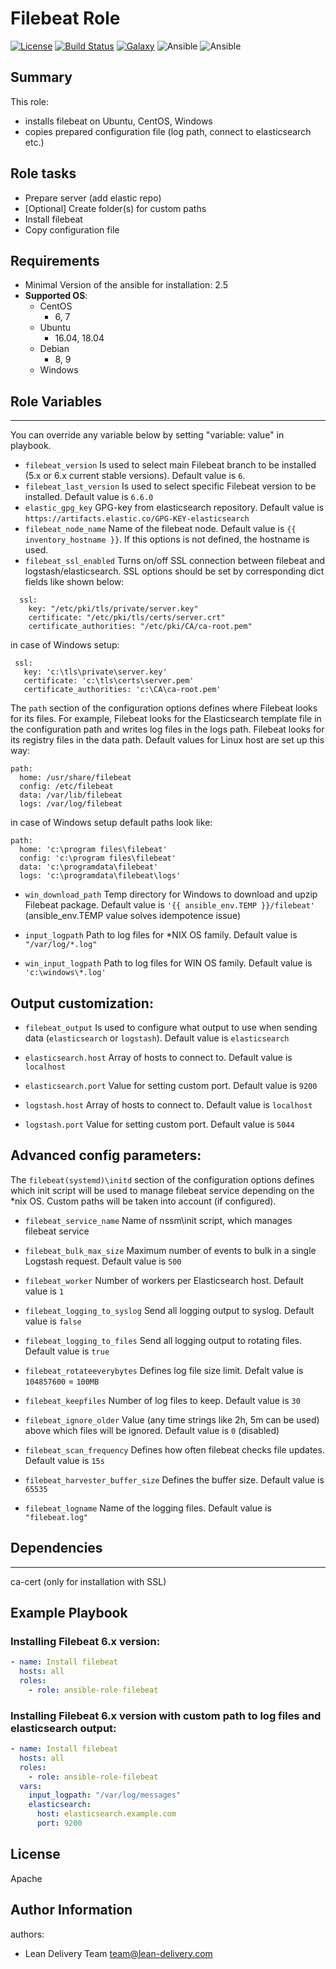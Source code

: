 Filebeat Role
=========
[![License](https://img.shields.io/badge/license-Apache-green.svg?style=flat)](https://raw.githubusercontent.com/lean-delivery/ansible-role-ansible-role-filebeat/master/LICENSE)
[![Build Status](https://travis-ci.org/lean-delivery/ansible-role-ansible-role-filebeat.svg?branch=master)](https://travis-ci.org/lean-delivery/ansible-role-ansible-role-filebeat)
[![Galaxy](https://img.shields.io/badge/galaxy-lean__delivery.ansible-role-filebeat-blue.svg)](https://galaxy.ansible.com/lean_delivery/ansible-role-filebeat)
![Ansible](https://img.shields.io/ansible/role/d/role_id.svg)
![Ansible](https://img.shields.io/badge/dynamic/json.svg?label=min_ansible_version&url=https%3A%2F%2Fgalaxy.ansible.com%2Fapi%2Fv1%2Froles%2Frole_id%2F&query=$.min_ansible_version)

## Summary

This role:
  - installs filebeat on Ubuntu, CentOS, Windows
  - copies prepared configuration file (log path, connect to elasticsearch etc.)


Role tasks
------------

- Prepare server (add elastic repo)
- [Optional] Create folder(s) for custom paths
- Install filebeat
- Copy configuration file

Requirements
------------

- Minimal Version of the ansible for installation: 2.5
 - **Supported OS**:
   - CentOS
     - 6, 7
   - Ubuntu
     - 16.04, 18.04
   - Debian
     - 8, 9
   - Windows

## Role Variables
--------------

You can override any variable below by setting "variable: value" in playbook.

- `filebeat_version`
Is used to select main Filebeat branch to be installed (5.x or 6.x current stable versions). Default value is `6`.
- `filebeat_last_version`
Is used to select specific Filebeat version to be installed. Default value is `6.6.0`
- `elastic_gpg_key`
GPG-key from elasticsearch repository. Default value is `https://artifacts.elastic.co/GPG-KEY-elasticsearch`
- `filebeat_node_name`
Name of the filebeat node. Default value is `{{ inventory_hostname }}`. If this options is not defined, the hostname is used.
- `filebeat_ssl_enabled`
Turns on/off SSL connection between filebeat and logstash/elasticsearch. SSL options should be set by corresponding dict fields like shown below:
```
  ssl:
    key: "/etc/pki/tls/private/server.key"
    certificate: "/etc/pki/tls/certs/server.crt"
    certificate_authorities: "/etc/pki/CA/ca-root.pem"
```
 in case of Windows setup:   
 ```
  ssl:
    key: 'c:\tls\private\server.key'
    certificate: 'c:\tls\certs\server.pem'
    certificate_authorities: 'c:\CA\ca-root.pem'
```

The `path` section of the configuration options defines where Filebeat looks for its files. For example, Filebeat looks for the Elasticsearch template file in the configuration path and writes log files in the logs path. Filebeat looks for its registry files in the data path. Default values for Linux host are set up this way:
```
path:
  home: /usr/share/filebeat
  config: /etc/filebeat
  data: /var/lib/filebeat
  logs: /var/log/filebeat
```
in case of Windows setup default paths look like:
```
path:
  home: 'c:\program files\filebeat'
  config: 'c:\program files\filebeat'
  data: 'c:\programdata\filebeat'
  logs: 'c:\programdata\filebeat\logs'
```
- `win_download_path`
Temp directory for Windows to download and upzip Filebeat package. Default value is `'{{ ansible_env.TEMP }}/filebeat'` (ansible_env.TEMP value solves idempotence issue)

- `input_logpath`
Path to log files for *NIX OS family. Default value is `"/var/log/*.log"`
- `win_input_logpath`
Path to log files for WIN OS family. Default value is `'c:\windows\*.log'`

## Output customization:
- `filebeat_output`
Is used to configure what output to use when sending data (`elasticsearch` or `logstash`). Default value is `elasticsearch`

- `elasticsearch.host`
Array of hosts to connect to. Default value is `localhost`
- `elasticsearch.port`
Value for setting custom port. Default value is `9200`

- `logstash.host`
Array of hosts to connect to. Default value is `localhost`
- `logstash.port`
Value for setting custom port. Default value is `5044`

## Advanced config parameters:

The `filebeat(systemd)\initd` section of the configuration  options defines which init script will be used to manage filebeat service depending on the *nix OS. Custom paths will be taken into account (if configured).
- `filebeat_service_name`
Name of nssm\init script, which manages filebeat service

- `filebeat_bulk_max_size`
Maximum number of events to bulk in a single Logstash request. Default value is `500`
- `filebeat_worker`
Number of workers per Elasticsearch host. Default value is `1`
- `filebeat_logging_to_syslog`
Send all logging output to syslog. Default value is `false`
- `filebeat_logging_to_files`
Send all logging output to rotating files. Default value is `true`
- `filebeat_rotateeverybytes`
Defines log file size limit. Defalt value is `104857600` = `100MB`
- `filebeat_keepfiles`
Number of log files to keep. Default value is `30`
- `filebeat_ignore_older`
Value (any time strings like 2h, 5m can be used) above which files will be ignored. Default value is `0` (disabled)
- `filebeat_scan_frequency`
Defines how often filebeat checks file updates. Default value is `15s`
- `filebeat_harvester_buffer_size`
Defines the buffer size. Default value is `65535`
- `filebeat_logname`
Name of the logging files. Default value is `"filebeat.log"`

## Dependencies
------------

ca-cert (only for installation with SSL)

Example Playbook
----------------

### Installing Filebeat 6.x version:

```yaml
- name: Install filebeat
  hosts: all
  roles:
    - role: ansible-role-filebeat
```
### Installing Filebeat 6.x version with custom path to log files and elasticsearch output:

```yaml
- name: Install filebeat
  hosts: all
  roles:
    - role: ansible-role-filebeat
  vars:
    input_logpath: "/var/log/messages"
    elasticsearch:
      host: elasticsearch.example.com
      port: 9200
```

License
-------
Apache

Author Information
------------------

authors:
  - Lean Delivery Team <team@lean-delivery.com>

